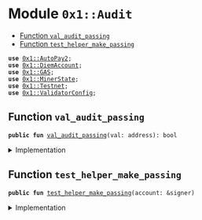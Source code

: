 
<a name="0x1_Audit"></a>

# Module `0x1::Audit`



-  [Function `val_audit_passing`](#0x1_Audit_val_audit_passing)
-  [Function `test_helper_make_passing`](#0x1_Audit_test_helper_make_passing)


<pre><code><b>use</b> <a href="AutoPay.md#0x1_AutoPay2">0x1::AutoPay2</a>;
<b>use</b> <a href="DiemAccount.md#0x1_DiemAccount">0x1::DiemAccount</a>;
<b>use</b> <a href="GAS.md#0x1_GAS">0x1::GAS</a>;
<b>use</b> <a href="MinerState.md#0x1_MinerState">0x1::MinerState</a>;
<b>use</b> <a href="Testnet.md#0x1_Testnet">0x1::Testnet</a>;
<b>use</b> <a href="ValidatorConfig.md#0x1_ValidatorConfig">0x1::ValidatorConfig</a>;
</code></pre>



<a name="0x1_Audit_val_audit_passing"></a>

## Function `val_audit_passing`



<pre><code><b>public</b> <b>fun</b> <a href="Audit.md#0x1_Audit_val_audit_passing">val_audit_passing</a>(val: address): bool
</code></pre>



<details>
<summary>Implementation</summary>


<pre><code><b>public</b> <b>fun</b> <a href="Audit.md#0x1_Audit_val_audit_passing">val_audit_passing</a>(val: address): bool {
  // has valid configs
  <b>if</b> (!<a href="ValidatorConfig.md#0x1_ValidatorConfig_is_valid">ValidatorConfig::is_valid</a>(val)) <b>return</b> <b>false</b>;
  // has operator account set <b>to</b> another address
  <b>let</b> oper = <a href="ValidatorConfig.md#0x1_ValidatorConfig_get_operator">ValidatorConfig::get_operator</a>(val);
  <b>if</b> (oper == val) <b>return</b> <b>false</b>;
  // operator account has balance
  <b>if</b> (<a href="DiemAccount.md#0x1_DiemAccount_balance">DiemAccount::balance</a>&lt;<a href="GAS.md#0x1_GAS">GAS</a>&gt;(oper) &lt; 50000 && !<a href="Testnet.md#0x1_Testnet_is_testnet">Testnet::is_testnet</a>()) <b>return</b> <b>false</b>;
  // has autopay enabled
  <b>if</b> (!<a href="AutoPay.md#0x1_AutoPay2_is_enabled">AutoPay2::is_enabled</a>(val)) <b>return</b> <b>false</b>;
  // has mining state
  <b>if</b> (!<a href="MinerState.md#0x1_MinerState_is_init">MinerState::is_init</a>(val)) <b>return</b> <b>false</b>;
  // is a slow wallet
  <b>if</b> (!<a href="DiemAccount.md#0x1_DiemAccount_is_slow">DiemAccount::is_slow</a>(val)) <b>return</b> <b>false</b>;

  // TODO: has network settings for validator

  <b>true</b>
}
</code></pre>



</details>

<a name="0x1_Audit_test_helper_make_passing"></a>

## Function `test_helper_make_passing`



<pre><code><b>public</b> <b>fun</b> <a href="Audit.md#0x1_Audit_test_helper_make_passing">test_helper_make_passing</a>(account: &signer)
</code></pre>



<details>
<summary>Implementation</summary>


<pre><code><b>public</b> <b>fun</b> <a href="Audit.md#0x1_Audit_test_helper_make_passing">test_helper_make_passing</a>(account: &signer){
  <b>assert</b>(<a href="Testnet.md#0x1_Testnet_is_testnet">Testnet::is_testnet</a>(), 1905001);
  <a href="AutoPay.md#0x1_AutoPay2_enable_autopay">AutoPay2::enable_autopay</a>(account);
}
</code></pre>



</details>


[//]: # ("File containing references which can be used from documentation")
[ACCESS_CONTROL]: https://github.com/diem/dip/blob/main/dips/dip-2.md
[ROLE]: https://github.com/diem/dip/blob/main/dips/dip-2.md#roles
[PERMISSION]: https://github.com/diem/dip/blob/main/dips/dip-2.md#permissions
